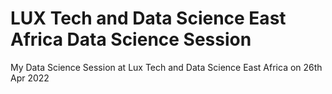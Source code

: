 # LUX Tech and Data Science East Africa Data Science Session
My Data Science Session at Lux Tech and Data Science East Africa on 26th Apr 2022
